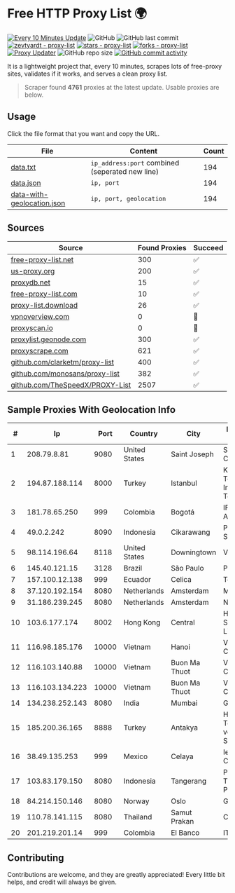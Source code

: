 
# Free HTTP Proxy List 🌍

[![Every 10 Minutes Update](https://github.com/mertguvencli/http-proxy-list/actions/workflows/main.yml/badge.svg?branch=main)](https://github.com/mertguvencli/http-proxy-list/actions/workflows/main.yml)
![GitHub](https://img.shields.io/github/license/mertguvencli/http-proxy-list)
![GitHub last commit](https://img.shields.io/github/last-commit/mertguvencli/http-proxy-list)
[![zevtyardt - proxy-list](https://img.shields.io/static/v1?label=zevtyardt&message=proxy-list&color=blue&logo=github)](https://github.com/zevtyardt/proxy-list "Go to GitHub repo")
[![stars - proxy-list](https://img.shields.io/github/stars/zevtyardt/proxy-list?style=social)](https://github.com/zevtyardt/proxy-list)
[![forks - proxy-list](https://img.shields.io/github/forks/zevtyardt/proxy-list?style=social)](https://github.com/zevtyardt/proxy-list)
[![Proxy Updater](https://github.com/zevtyardt/proxy-list/workflows/Proxy%20Updater/badge.svg)](https://github.com/zevtyardt/proxy-list/actions?query=workflow:"Proxy+Updater")
![GitHub repo size](https://img.shields.io/github/repo-size/zevtyardt/proxy-list)
[![GitHub commit activity](https://img.shields.io/github/commit-activity/m/zevtyardt/proxy-list?logo=commits)](https://github.com/zevtyardt/proxy-list/commits/main)

It is a lightweight project that, every 10 minutes, scrapes lots of free-proxy sites, validates if it works, and serves a clean proxy list.

> Scraper found **4761** proxies at the latest update. Usable proxies are below.

## Usage

Click the file format that you want and copy the URL.

|File|Content|Count|
|----|-------|-----|
|[data.txt](https://raw.githubusercontent.com/mertguvencli/http-proxy-list/main/proxy-list/data.txt)|`ip_address:port` combined (seperated new line)|194|
|[data.json](https://raw.githubusercontent.com/mertguvencli/http-proxy-list/main/proxy-list/data.json)|`ip, port`|194|
|[data-with-geolocation.json](https://raw.githubusercontent.com/mertguvencli/http-proxy-list/main/proxy-list/data-with-geolocation.json)|`ip, port, geolocation`|194|

## Sources

|Source|Found Proxies|Succeed|
|------|-------------|-------|
|[free-proxy-list.net](https://free-proxy-list.net)|300|✅|
|[us-proxy.org](https://www.us-proxy.org)|200|✅|
|[proxydb.net](http://proxydb.net)|15|✅|
|[free-proxy-list.com](https://free-proxy-list.com/?page=&port=&type%5B%5D=http&type%5B%5D=https&up_time=0&search=Search)|10|✅|
|[proxy-list.download](https://www.proxy-list.download/HTTP)|26|✅|
|[vpnoverview.com](https://vpnoverview.com/privacy/anonymous-browsing/free-proxy-servers)|0|🚫|
|[proxyscan.io](https://www.proxyscan.io)|0|🚫|
|[proxylist.geonode.com](https://proxylist.geonode.com/api/proxy-list?limit=300&page=1&sort_by=lastChecked&sort_type=desc&protocols=http,https)|300|✅|
|[proxyscrape.com](https://api.proxyscrape.com/v2/?request=displayproxies&protocol=http&timeout=10000&country=all&ssl=all&anonymity=all)|621|✅|
|[github.com/clarketm/proxy-list](https://raw.githubusercontent.com/clarketm/proxy-list/master/proxy-list-raw.txt)|400|✅|
|[github.com/monosans/proxy-list](https://raw.githubusercontent.com/monosans/proxy-list/main/proxies/http.txt)|382|✅|
|[github.com/TheSpeedX/PROXY-List](https://raw.githubusercontent.com/TheSpeedX/PROXY-List/master/http.txt)|2507|✅|


## Sample Proxies With Geolocation Info

|#|Ip|Port|Country|City|Internet Service Provider|
|-|--|----|-------|----|-------------------------|
|1|208.79.8.81|9080|United States|Saint Joseph|SkyRider Communications|
|2|194.87.188.114|8000|Turkey|Istanbul|Kadir Huseyin Tezcan Nosspeed Internet Teknolojileri|
|3|181.78.65.250|999|Colombia|Bogotá|IFX Networks Argentina S.R.L|
|4|49.0.2.242|8090|Indonesia|Cikarawang|PT Usaha Adi Sanggoro|
|5|98.114.196.64|8118|United States|Downingtown|Verizon Business|
|6|145.40.121.15|3128|Brazil|São Paulo|Packet Host, Inc.|
|7|157.100.12.138|999|Ecuador|Celica|Telconet S.A|
|8|37.120.192.154|8080|Netherlands|Amsterdam|M247 Europe SRL|
|9|31.186.239.245|8080|Netherlands|Amsterdam|NetSkope Inc|
|10|103.6.177.174|8002|Hong Kong|Central|HKBN Enterprise Solutions HK Limited|
|11|116.98.185.176|10000|Vietnam|Hanoi|Viettel Corporation|
|12|116.103.140.88|10000|Vietnam|Buon Ma Thuot|Viettel Corporation|
|13|116.103.134.223|10000|Vietnam|Buon Ma Thuot|Viettel Corporation|
|14|134.238.252.143|8080|India|Mumbai|Google LLC|
|15|185.200.36.165|8888|Turkey|Antakya|High Speed Telekomunikasyon ve Hab. Hiz. Ltd. Sti.|
|16|38.49.135.253|999|Mexico|Celaya|Ientc S De RL De CV|
|17|103.83.179.150|8080|Indonesia|Tangerang|PT SOLUSI TRIMEGAH PERSADA|
|18|84.214.150.146|8080|Norway|Oslo|Get AS|
|19|110.78.141.115|8080|Thailand|Samut Prakan|CAT-BB|
|20|201.219.201.14|999|Colombia|El Banco|ITELKOM|



## Contributing

Contributions are welcome, and they are greatly appreciated! Every
little bit helps, and credit will always be given.

